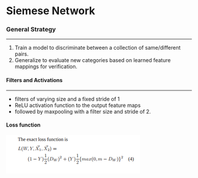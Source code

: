 Siemese Network 
===

### General Strategy
---

1) Train a model to discriminate
between a collection of same/different pairs.
2) Generalize to
evaluate new categories based on learned feature mappings for
verification.

#### Filters and Activations
---
- filters of varying
size and a fixed stride of 1
- ReLU activation function
to the output feature maps
-  followed by maxpooling
with a filter size and stride of 2.

#### Loss function
![Loss](/Data/loss.png)
